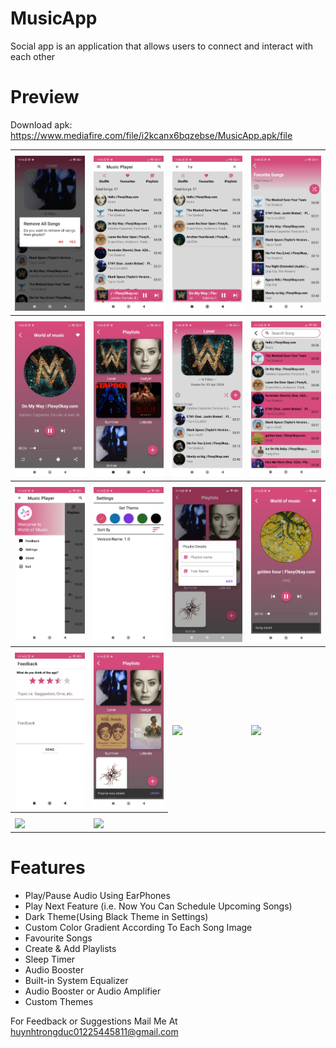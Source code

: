 # MusicApp
Social app is an application that allows users to connect and interact with each other
# Preview
Download apk: https://www.mediafire.com/file/i2kcanx6bqzebse/MusicApp.apk/file
<table style="width:100%">
  <tr>
    <th></th>
    <th></th>
    <th></th>
    <th></th>
  </tr>
  <tr>
    <td><img src="screenshots/img14.jpg"/></td>
    <td><img src="screenshots/img1.jpg"/></td>
    <td><img src="screenshots/img2.jpg"/></td>
    <td><img src="screenshots/img3.jpg"/></td>
  </tr>
   <tr>
      <th></th>
      <th></th>
      <th></th>
      <th></th>
    </tr>
    <tr>
      <td><img src="screenshots/img4.jpg"/></td>
      <td><img src="screenshots/img5.jpg"/></td>
      <td><img src="screenshots/img6.jpg"/></td>
      <td><img src="screenshots/img7.jpg"/></td>
    </tr>
    <tr>
      <th></th>
      <th></th>
      <th></th>
      <th></th>
    </tr>
    <tr>
      <td><img src="screenshots/img8.jpg"/></td>
      <td><img src="screenshots/img9.jpg"/></td>
      <td><img src="screenshots/img10.jpg"/></td>
      <td><img src="screenshots/img11.jpg"/></td>
    </tr>
    <tr>
      <th></th>
      <th></th>
      <th></th>
      <th></th>
    </tr>
    <tr>
      <td><img src="screenshots/img12.jpg"/></td>
      <td><img src="screenshots/img13.jpg"/></td>
      <td><img src="screenshots/img15.jpg"/></td>
      <td><img src="screenshots/img16.jpg"/></td>
    </tr>
     <tr>
        <th></th>
        <th></th>
      </tr>
      <tr>
        <td><img src="screenshots/img18.jpg"/></td>
        <td><img src="screenshots/img17.jpg"/></td>
      </tr>
  <table/>

# Features
- Play/Pause Audio Using EarPhones
- Play Next Feature (i.e. Now You Can Schedule Upcoming Songs)
- Dark Theme(Using Black Theme in Settings)
- Custom Color Gradient According To Each Song Image
- Favourite Songs
- Create & Add Playlists
- Sleep Timer
- Audio Booster
- Built-in System Equalizer
- Audio Booster or Audio Amplifier
- Custom Themes


For Feedback or Suggestions Mail Me At huynhtrongduc01225445811@gmail.com 
